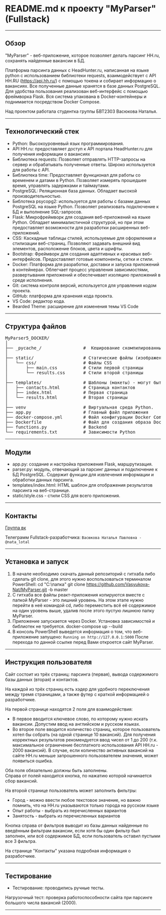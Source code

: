 # README.md к проекту "MyParser" (Fullstack)

---

## Обзор

"MyParser" - веб-приложение, которое позволяет делать парсинг HH.ru, сохранять найденные вакансии в БД. 

Платформа парсинга данных с HeadHunter.ru, написанная на языке python с использованием библиотеки requests, взаимодействует с API HH.RU (https://api.hh.ru/) с помощью токена и собирает информацию о вакансиях. Все полученные данные хранятся в базе данных PostgreSQL. Для удобства пользования реализован веб-интерфейс с помощью фреймворка Flask. Вся система упакована в Docker-контейнеры и поднимается посредством Docker Compose.

Над проектом работала студентка группы БВТ2303 Васюкова Наталья.

---

## Технологический стек

- Python: Высокоуровневый язык программирования.
- API HH.ru: предоставляет доступ к API портала HeadHunter.ru для получения информации о вакансиях
- Библиотека requests: Позволяет отправлять HTTP-запросы на сервер и обрабатывать полученные ответы. Широко используется для работы с API.
- Библиотека time: Предоставляет функционал для работы со временем и датами в Python. Позволяет измерять прошедшее время, управлять задержками и таймаутами.
- PostgreSQL: Реляционная база данных. Обладает высокой производительностью.
- Библотека psycopg2: используется для работы с базами данных PostgreSQL на языке Python. Позволяет реализовать подключение к БД и выполнение SQL-запросов.
- Flask: Микрофреймворк для создания веб-приложений на языке Python. Обладает минималистичной структурой, но при этом предоставляет возможности для разработки расширенных веб-приложений.
- CSS: Каскадные таблицы стилей, используемые для оформления и стилизации веб-страниц. Позволяют задавать внешний вид элементов, расположение блоков, цвета и шрифты.
- Bootstrap: Фреймворк для создания адаптивных и красивых веб-интерфейсов. Предоставляет готовые компоненты, сетки и стили.
- Docker: Платформа для разработки, доставки и запуска приложений в контейнерах. Облегчает процесс управления зависимостями, развертывания приложений и обеспечивает изоляцию приложений в среде исполнения.
- Git: система контроля версий, используется для управления кодом проекта.
- GitHub: платформа для хранения кода проекта.
- VS Code: редактор кода.
- Bearded Theme: расширение для изменения темы VS Code

---

## Структура файлов

<pre>
MyParser5_DOCKER/    
│    
├── _pycache_/                #  Кеширование скомпилированных файлов .py в байт-коде для возможного повторного использования   
│    
├── static/                   # Статические файлы (изображения)  
│   └── css/                  # Файлы CSS  
│       ├── main.css          # Стили первой страницы   
│       └── results.css       # Стили второй страницы  
│    
├── templates/                # Шаблоны (макеты) - могут быть использованы для создания веб-страниц  
│   ├── contacts.html         # Страница контактов  
│   ├── index.html            # Первая страница   
│   └── results.html          # Вторая страницы  
│    
├── venv                      # Виртуальная среда Python.  
├── app.py                    # Главный файл приложения  
├── docker-compose.yml        # Файл конфигурации Docker Compose  
├── Dockerfile                # Файл для создания образа Docker  
├── functions.py              # Backend  
└── requirements.txt          # Зависимости Python  
</pre>

---

## Модули

- app.py: создание и настройка приложения Flask, маршрутизация.
- parser.py: модуль, отвечающий за парсинг данных и подключение к БД PostgreSQL. Содержит функции для извлечения информации и обработки данных парсинга.
- templates/index.html: HTML шаблон для отображения результатов парсинга на веб-странице.
- static/style.css - стили CSS для всего приложения.

---

## Контакты

[Группа вк](https://vk.com/club226042324)

Телеграмм Fullstack-разработчика:
`Васюкова Наталья Павловна - @nata_lotal`

---

## Установка и запуск

1. В начале необходимо скачать данный репозиторий с гитхаба либо сделать git clone, для этого нужно воспользоваться терминалом PowerShell:
    cd "C:\папка"
    git clone https://github.com/Vasyukova-Nat/MyParser.git -b master
2. С гитхаба все файлы реакт-приложения копируются вместе с папкой MyParser - это лишний уровень. На этом этапе нужно перейти в неё командой cd, либо переместить всё её содержимое на один уровень выше, удалив после этого пустую лишнюю папку MyParser.
3. Приложение запускается через Docker. Установка зависимостей и библиотек не требуется.
    docker-compose up --build
4. В консоль PowerShell выведется информация о том, что веб-приложение запущено:
`Running on http://127.0.0.1:5000`
После перехода по данной ссылке перед Вами откроется сайт MyParser.

---

## Инструкция пользователя

Сайт состоит из трёх страниц: парсинга (первая), вывода содержимого базы данных (вторая) и контактов.

На каждой из трёх страниц есть хэдер для удобного переключения между тремя страницами, а также футер с краткой информацией о разработчике.

На первой странице находятся 2 поля для взаимодействия: 
- В первое вводится ключевое слово, по которому нужно искать вакансии. Допустим ввод на английском и русском языках.
- Во второе поле вводится количество страниц, которое пользователь хотел бы собрать (на одной странице 10 вакансий). Для получения корректных результатов рекомендуется ввод чисел от 1 до 200 (т.к. максимальное ограничение бесплатного использования API HH.ru - 2000 вакансий). В случае, если количество активных вакансий на сайте HH.ru меньше запрошенного пользователем значения, может появиться ошибка.

Оба поля обязательно должны быть заполнены.  
Справа от полей находится кнопка, по нажатию которой начинается сбор вакансий.

На второй странице пользователь может заполнить фильтры:
- Город - можно ввести любое текстовое значение, но важно помнить, что на HH.ru указываются только города на русском языке
- Опыт работы - выбрать из перечисленных вариантов
- Занятость - выбрать из перечисленных вариантов

Кнопка справа от фильтров выводит из базы данных найденные по введённым фильтрам вакансии, если хотя бы один фильтр был заполнен, или всё содержимое БД, если пользователь оставил пустыми все 3 фильтра.

На странице "Контакты" указана подробная информация о разработчике.

---

## Тестирование 

- Тестирование: проводились ручные тесты.

Нагрузочный тест: проверка работоспособности сайта при парсинге большого числа вакансий (2000).

---
